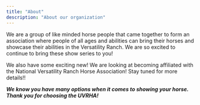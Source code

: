 ```yaml
---
title: "About"
description: "About our organization"
---
```


We are a group of like minded horse people that came together to form an association where people of all ages and abilities can bring their horses and showcase their abilities in the Versatility Ranch. We are so excited to continue to bring these show series to you!

We also have some exciting new! We are looking at becoming affiliated with the National Versatility Ranch Horse Association! Stay tuned for more details!!

***We know you have many options when it comes to showing your horse. Thank you for choosing the UVRHA!***
